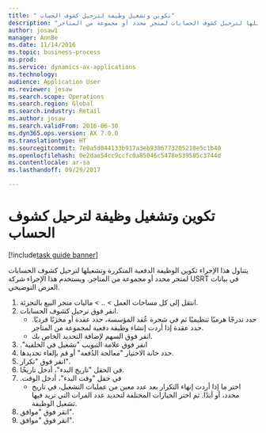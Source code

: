 ```yaml
--- 
title: " تكوين وتشغيل وظيفة لترحيل كشوف الحساب"
description: "يتناول هذا الإجراء تكوين الوظيفة الدفعية المتكررة وتشغيلها لترحيل كشوف الحسابات لمتجر محدد أو مجموعة من المتاجر."
author: josaw1
manager: AnnBe
ms.date: 11/14/2016
ms.topic: business-process
ms.prod: 
ms.service: dynamics-ax-applications
ms.technology: 
audience: Application User
ms.reviewer: josaw
ms.search.scope: Operations
ms.search.region: Global
ms.search.industry: Retail
ms.author: josaw
ms.search.validFrom: 2016-06-30
ms.dyn365.ops.version: AX 7.0.0
ms.translationtype: HT
ms.sourcegitcommit: 7e0a5d044133b917a3eb9386773205218e5c1b40
ms.openlocfilehash: 0e2dae54cc9ccfc0a85046c5478e539585c3744d
ms.contentlocale: ar-sa
ms.lasthandoff: 09/29/2017

---
```

# <a name="configure-and-run-a-job-to-post-statements"></a> تكوين وتشغيل وظيفة لترحيل كشوف الحساب

[!include[task guide banner](../includes/task-guide-banner.md)]

يتناول هذا الإجراء تكوين الوظيفة الدفعية المتكررة وتشغيلها لترحيل كشوف الحسابات لمتجر محدد أو مجموعة من المتاجر. ويستخدم هذا الإجراء شركة USRT في بيانات العرض التوضيحي.

1. انتقل إلى كل مساحات العمل > .. > ماليات متجر البيع بالتجزئة.
2. انقر فوق ترحيل كشوف الحسابات.
    * حدد تدرجًا هرميًا تنظيميًا ثم في شجرة عُقد المؤسسة‬، حدد عقدة أو مخزنًا فرديًا. حدد عقدة إذا أردت إنشاء وظيفة دفعية لمجموعة من المتاجر.  
    * انقر فوق السهم لإضافة التحديد الخاص بك.  
3. انقر فوق علامة التبويب "‏‫تشغيل في الخلفية".
4. حدد خانة الاختيار "معالجة الدُفعة" أو قم بإلغاء تحديدها.
5. انقر فوق "تكرار".
6. في الحقل "تاريخ البدء"، أدخل تاريخًا.
7. في حقل "‏‫وقت البدء"، أدخل الوقت.
    * اختر ما إذا أردت إنهاء التكرار بعد عدد معين من عمليات التشغيل، في تاريخ محدد، أو أبدًا. ثم اختر الخيارات المختلفة لتحديد عدد المرات التي تريد فيها تشغيل الوظيفة.  
8. انقر فوق "موافق".
9. انقر فوق "موافق".


